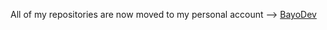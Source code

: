 All of my repositories are now moved to my personal account --> [BayoDev](https://github.com/BayoDev)
